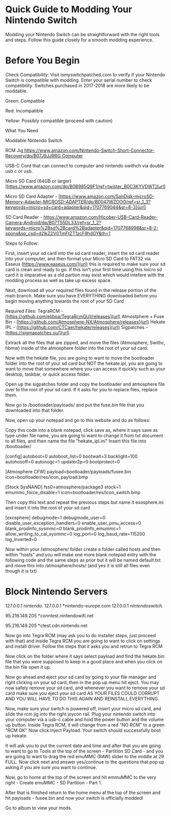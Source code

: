 # **Quick Guide to Modding Your Nintendo Switch**

Modding your Nintendo Switch can be straightforward with the right tools and steps. Follow this guide closely for a smooth modding experience.

# **Before You Begin**
Check Compatibility: Visit ismyswitchpatched.com to verify if your Nintendo Switch is compatible with modding. Enter your serial number to check compatibility. Switches purchased in 2017-2018 are more likely to be moddable.

Green: Compatible

Red: Incompatible

Yellow: Possibly compatible (proceed with caution)

What You Need

Moddable Nintendo Switch

RCM Jig[ https://www.amazon.com/Nintendo-Switch-Short-Connector-Recovery/dp/B07J9JJRRG
Computer](url)

USB-C Cord that can connect to computer and nintendo swithch via double usb c or usb.

Micro SD Card (64GB or larger) [https://www.amazon.com/dp/B0B985Q9F1/ref=twister_B0C3KYVDWT](url)

Micro SD Card Adapter - [https://www.amazon.com/SanDisk-microSD-Memory-Adapter-MICROSD-ADAPTER/dp/B0047WZOOO/ref=sr_1_3?keywords=micro+sd+card+adapter&qid=1707769044&sr=8-3](url)

SD Card Reader - [https://www.amazon.com/Hicober-USB-Card-Reader-Camera-Android/dp/B07T55DL33/ref=sr_1_2?keywords=micro%2Bsd%2Bcard%2Badapter&qid=1707768998&sr=8-2-spons&sp_csd=d2lkZ2V0TmFtZT1zcF9hdGY&th=1
](url)

Steps to Follow:

First, insert your sd card into the sd card reader, insert the sd card reader into your computer, and then format your Micro SD Card to FAT32 via Easeus [https://www.easeus.com/](url) this is required to make sure your sd card is clean and ready to go. If this isn't your first time using this micro sd card it is imparative as a old partion may exist which would intefere with the modding process as well as take up excess space.

Next, download all your required files found in the release portion of the main branch. Make sure you have EVERYTHING downloaded before you begin moving anything towards the root of your SD Card


Required Files: 
TegraRCM - [https://github.com/eliboa/TegraRcmGUI/releases](url)
Atmostphere + Fuse Bin - [https://github.com/Atmosphere-NX/Atmosphere/releases](url)
Hekate IPL - [https://github.com/CTCaer/hekate/releases](url)
Sigpatches - [https://sigmapatches.su/](url)

Extrack all the files that are zipped, and move the files (Atmosphere, Swithc, hbmw) inside of the atmosphere folder into the root of your sd card. 

Now with the hekate file, you are going to want to move the bootloader folder into the root of your sd card but NOT the hekate.ipl, you are going to want to move that somewhere where you can access it quickly such as your desktop, taskbar, or quick access folder. 

Open up the sigpatches folder and copy the bootloader and atmosphere file over to the root of your sd card. If it asks for you to replace files, replace them. 

Now go to /bootloader/payloads/ and put the fuse.bin file that you downloaded into that folder. 

Now, open up your notepad and go to this website and do as follows:

Copy this code into a blank notepad, click save as, where it says save as type under file name, you are going to want to change it from txt document to all files, and then name the file "hekate_ipl.ini"
Insert this file into /bootloader/

[config]
autoboot=0
autoboot_list=0
bootwait=3
backlight=100
autohosoff=0
autonogc=1
updater2p=0
bootprotect=0

[Atmosphere CFW]
payload=bootloader/payloads/fusee.bin
icon=bootloader/res/icon_payload.bmp

[Stock SysNAND]
fss0=atmosphere/package3
stock=1
emummc_force_disable=1
icon=bootloader/res/icon_switch.bmp

Then copy this text and repeat the previous steps but name it exosphere.ini and insert it into the root of your sd card

[exosphere]
debugmode=1
debugmode_user=0
disable_user_exception_handlers=0
enable_user_pmu_access=0
blank_prodinfo_sysmmc=0
blank_prodinfo_emummc=1
allow_writing_to_cal_sysmmc=0
log_port=0
log_baud_rate=115200
log_inverted=0

Now within your /atmosphere/ folder create a folder called hosts and then within "hosts" and you will make one more blank notepad entry with the following code and the same steps as prior but it will be named default.txt and move this into /atmosphere/hosts/ (and yes it is still all files even though it is txt)

# Block Nintendo Servers
127.0.0.1 *nintendo.*
127.0.0.1 *nintendo-europe.com
127.0.0.1 *nintendoswitch.*

95.216.149.205 *conntest.nintendowifi.net

95.216.149.205 *ctest.cdn.nintendo.net

Now go into Tegra RCM (may ask you to do installer steps, just proceed with that) and inside Tegra RCM you are going to want to click on settings and install driver. Follow the steps that it asks you and retrun to Tegra RCM

Now click on the folder where it says select payload and find the hekate.bin file that you were supposed to keep in a good place and when you click on the bin file open it up.

Now go ahead and eject your sd card by going to your file manager and right clicking on your sd card, then in the pop up menu hit eject. You may now safely remove your sd card, and whenever you want to remove your sd card make sure you eject your sd card AS YOUR FILES COULD CORRUPT AND YOU WILL HAVE TO DO THIS AGAIN AND REINSTALL EVERYTHING.

Now, make sure your switch is powered off, insert your micro sd card, and slide the rcm jig into the right joycon rail. Plug your nintendo switch into your computer via a usb-c cable and hold the power button and the volume up button. Inside Tegra RCM, it will change from a red "NO RCM" to a green "RCM OK" Now click Inject Payload. Your switch should successfully boot up hekate.

It will ask you to put the current date and time and after that you are going to want to go to Tools at the top of the screen - Partition SD Card - and you are going to want to drag the red emuMMC (RAW) slider to the middle at 29 FULL. Now click next and answer yes/continue to the questions that pop up asking if you are sure you want to continue.

Now, go to home at the top of the screen and hit emmuMMC to the very right - Create emuMMC - SD Partition - Part 1. 

After that is finished return to the home menu at the top of the screen and hit payloads - fusee.bin and now your switch is officially modded!

Go to album to view your mods.
